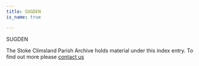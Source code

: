 ```yaml
---
title: SUGDEN
is_name: true

---
```


SUGDEN


The Stoke Climsland Parish Archive holds material under this index entry. To find out more please [contact us](/contact/)
